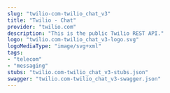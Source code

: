 ```yaml
---
slug: "twilio-com-twilio_chat_v3"
title: "Twilio - Chat"
provider: "twilio.com"
description: "This is the public Twilio REST API."
logo: "twilio.com-twilio_chat_v3-logo.svg"
logoMediaType: "image/svg+xml"
tags:
- "telecom"
- "messaging"
stubs: "twilio.com-twilio_chat_v3-stubs.json"
swagger: "twilio.com-twilio_chat_v3-swagger.json"
---
```

